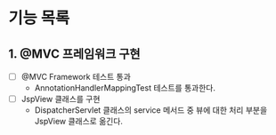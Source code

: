 # 기능 목록

## 1. @MVC 프레임워크 구현

- [ ] @MVC Framework 테스트 통과
    - AnnotationHandlerMappingTest 테스트를 통과한다.
- [ ] JspView 클래스를 구현
    - DispatcherServlet 클래스의 service 메서드 중 뷰에 대한 처리 부분을 JspView 클래스로 옮긴다.
